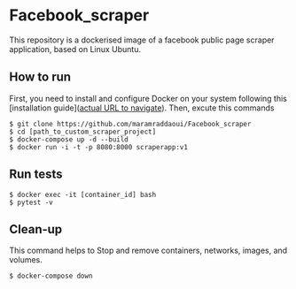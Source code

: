 # Facebook_scraper
This repository is a dockerised image of a facebook public page scraper application, based on Linux Ubuntu.
## How to run
First, you need to install and configure Docker on your system following this [installation guide]([actual URL to navigate](https://www.digitalocean.com/community/tutorials/how-to-install-and-use-docker-on-ubuntu-20-04-fr)).
Then, excute this commands
```
$ git clone https://github.com/maramraddaoui/Facebook_scraper
$ cd [path_to_custom_scraper_project]
$ docker-compose up -d --build
$ docker run -i -t -p 8080:8000 scraperapp:v1
```
## Run tests
```
$ docker exec -it [container_id] bash
$ pytest -v
```
## Clean-up
This command helps to Stop and remove containers, networks, images, and volumes.
```
$ docker-compose down
```
